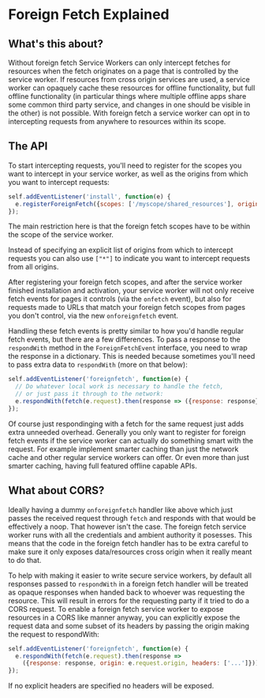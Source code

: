 # Foreign Fetch Explained

## What's this about?

Without foreign fetch Service Workers can only intercept fetches for resources when the fetch originates on a page that is controlled by the service worker. If resources from cross origin services are used, a service worker can opaquely cache these resources for offline functionality, but full offline functionality (in particular things where multiple offline apps share some common third party service, and changes in one should be visible in the other) is not possible.
With foreign fetch a service worker can opt in to intercepting requests from anywhere to resources within its scope.

## The API

To start intercepting requests, you'll need to register for the scopes you want to intercept in your service worker, as well as the origins from which you want to intercept requests:

```js
self.addEventListener('install', function(e) {
  e.registerForeignFetch({scopes: ['/myscope/shared_resources'], origins: ['https://www.example.com/']});
});
```

The main restriction here is that the foreign fetch scopes have to be within the scope of the service worker.

Instead of specifying an explicit list of origins from which to intercept requests you can also use `["*"]` to indicate you want to intercept requests from all origins.

After registering your foreign fetch scopes, and after the service worker finished installation and activation, your service worker will not only receive fetch events for pages it controls (via the `onfetch` event), but also for requests made to URLs that match your foreign fetch scopes from pages you don't control, via the new `onforeignfetch` event.

Handling these fetch events is pretty similar to how you'd handle regular fetch events, but there are a few differences. To pass a response to the `respondWith` method in the `ForeignFetchEvent` interface, you need to wrap the response in a dictionary. This is needed because sometimes you'll need to pass extra data to `respondWith` (more on that below):

```js
self.addEventListener('foreignfetch', function(e) {
  // Do whatever local work is necessary to handle the fetch,
  // or just pass it through to the network:
  e.respondWith(fetch(e.request).then(response => ({response: response}));
});
```

Of course just respondinging with a fetch for the same request just adds extra unneeded overhead. Generally you only want to register for foreign fetch events if the service worker can actually do something smart with the request. For example implement smarter caching than just the network cache and other regular service workers can offer. Or even more than just smarter caching, having full featured offline capable APIs.

## What about CORS?

Ideally having a dummy `onforeignfetch` handler like above which just passes the received request through `fetch` and responds with that would be effectively a noop. That however isn't the case. The foreign fetch service worker runs with all the credentials and ambient authority it posesses. This means that the code in the foreign fetch handler has to be extra careful to make sure it only exposes data/resources cross origin when it really meant to do that.

To help with making it easier to write secure service workers, by default all responses passed to `respondWith` in a foreign fetch handler will be treated as opaque responses when handed back to whoever was requesting the resource. This will result in errors for the requesting party if it tried to do a CORS request. To enable a foreign fetch service worker to expose resources in a CORS like manner anyway, you can explicitly expose the request data and some subset of its headers by passing the origin making the request to respondWith:

```js
self.addEventListener('foreignfetch', function(e) {
  e.respondWith(fetch(e.request).then(response =>
    ({response: response, origin: e.request.origin, headers: ['...']})));
});
```

If no explicit headers are specified no headers will be exposed.
